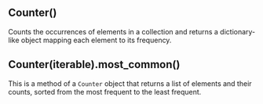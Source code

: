 ## Counter()
Counts the occurrences of elements in a collection and returns a dictionary-like object mapping each element to its frequency.

## Counter(iterable).most_common()
This is a method of a `Counter` object that returns a list of elements and their counts, sorted from the most frequent to the least frequent.